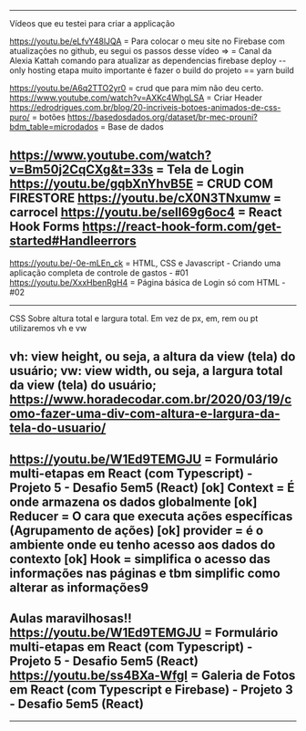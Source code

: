 --------------------------------------------------------------------
Vídeos que eu testei para criar a applicação

https://youtu.be/eLfvY48lJQA = Para colocar o meu site no Firebase com atualizações no github, eu segui os passos desse vídeo =>  = Canal da Alexia Kattah
comando para atualizar as dependencias firebase deploy --only hosting
etapa muito importante é fazer o build do projeto == yarn build


https://youtu.be/A6q2TTO2yr0 = crud que para mim não deu certo. 
https://www.youtube.com/watch?v=AXKc4WhgLSA = Criar Header
https://edrodrigues.com.br/blog/20-incriveis-botoes-animados-de-css-puro/ = botões
https://basedosdados.org/dataset/br-mec-prouni?bdm_table=microdados = Base de dados

https://www.youtube.com/watch?v=Bm50j2CqCXg&t=33s = Tela de Login
https://youtu.be/gqbXnYhvB5E = CRUD COM FIRESTORE
https://youtu.be/cX0N3TNxumw = carrocel
https://youtu.be/selI69g6oc4 = React Hook Forms
https://react-hook-form.com/get-started#Handleerrors
--------------------------------------------------------------------------------------
https://youtu.be/-0e-mLEn_ck = HTML, CSS e Javascript - Criando uma aplicação completa de controle de gastos - #01
https://youtu.be/XxxHbenRgH4 = Página básica de Login só com HTML - #02


----------------------------------------------------------------------
CSS 
Sobre altura total e largura total.
Em vez de px, em, rem ou pt utilizaremos vh e vw

vh: view height, ou seja, a altura da view (tela) do usuário;
vw: view width, ou seja, a largura total da view (tela) do usuário;
https://www.horadecodar.com.br/2020/03/19/como-fazer-uma-div-com-altura-e-largura-da-tela-do-usuario/
----------------------------------------------------------------------
https://youtu.be/W1Ed9TEMGJU = Formulário multi-etapas em React (com Typescript) - Projeto 5 - Desafio 5em5 (React)
[ok] Context = É onde armazena os dados globalmente
[ok] Reducer = O cara que executa ações específicas (Agrupamento de ações)
[ok] provider = é o ambiente onde eu tenho acesso aos dados do contexto
[ok] Hook = simplifica o acesso das informações nas páginas e tbm simplific como alterar as informações9
----------------------------------------------------------------------
Aulas maravilhosas!!
https://youtu.be/W1Ed9TEMGJU = Formulário multi-etapas em React (com Typescript) - Projeto 5 - Desafio 5em5 (React)
https://youtu.be/ss4BXa-WfgI = Galeria de Fotos em React (com Typescript e Firebase) - Projeto 3 - Desafio 5em5 (React)
----------------------------------------------------------------------
----------------------------------------------------------------------
